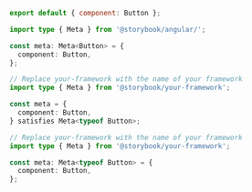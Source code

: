 ```js filename="CSF 3 - Button.stories.js|jsx" renderer="common" language="js"
export default { component: Button };
```

```ts filename="CSF 3 - Button.stories.ts" renderer="angular" language="ts"
import type { Meta } from '@storybook/angular/';

const meta: Meta<Button> = {
  component: Button,
};
```

```ts filename="CSF 3 - Button.stories.ts|tsx" renderer="common" language="ts-4-9"
// Replace your-framework with the name of your framework
import type { Meta } from '@storybook/your-framework';

const meta = {
  component: Button,
} satisfies Meta<typeof Button>;
```

```ts filename="Button.stories.ts|tsx" renderer="common" language="ts"
// Replace your-framework with the name of your framework
import type { Meta } from '@storybook/your-framework';

const meta: Meta<typeof Button> = {
  component: Button,
};
```

